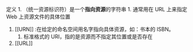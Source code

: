 定义
	1. （统一资源标识符）是一个**指向资源**的字符串
		1. 通常用在 URL 上来指定 Web 上资源文件的具体位置


1. [[URN]] :在给定的命名空间用名字指向具体资源，如：书本的 ISBN。
	1. 标准格式的 URI，指的是资源而不指定其位置或是否存在
2. [[URL]] 